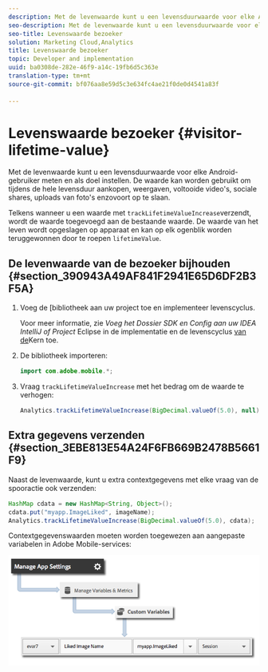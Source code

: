 ```yaml
---
description: Met de levenwaarde kunt u een levensduurwaarde voor elke Android-gebruiker meten en als doel instellen. De waarde kan worden gebruikt om tijdens de hele levensduur aankopen, weergaven, voltooide video's, sociale shares, uploads van foto's enzovoort op te slaan.
seo-description: Met de levenwaarde kunt u een levensduurwaarde voor elke Android-gebruiker meten en als doel instellen. De waarde kan worden gebruikt om tijdens de hele levensduur aankopen, weergaven, voltooide video's, sociale shares, uploads van foto's enzovoort op te slaan.
seo-title: Levenswaarde bezoeker
solution: Marketing Cloud,Analytics
title: Levenswaarde bezoeker
topic: Developer and implementation
uuid: ba0308de-282e-46f9-a14c-19fb6d5c363e
translation-type: tm+mt
source-git-commit: bf076aa8e59d5c3e634fc4ae21f0de0d4541a83f

---
```



# Levenswaarde bezoeker {#visitor-lifetime-value}

Met de levenwaarde kunt u een levensduurwaarde voor elke Android-gebruiker meten en als doel instellen. De waarde kan worden gebruikt om tijdens de hele levensduur aankopen, weergaven, voltooide video&#39;s, sociale shares, uploads van foto&#39;s enzovoort op te slaan.

Telkens wanneer u een waarde met `trackLifetimeValueIncrease`verzendt, wordt de waarde toegevoegd aan de bestaande waarde. De waarde van het leven wordt opgeslagen op apparaat en kan op elk ogenblik worden teruggewonnen door te roepen `lifetimeValue`.

## De levenwaarde van de bezoeker bijhouden {#section_390943A49AF841F2941E65D6DF2B3F5A}

1. Voeg de [bibliotheek aan uw project toe en implementeer levenscyclus.

   Voor meer informatie, zie *Voeg het Dossier SDK en Config aan uw IDEA IntelliJ of Project* Eclipse in de implementatie en de levenscyclus [van de](/help/android/getting-started/dev-qs.md)Kern toe.
1. De bibliotheek importeren:

   ```java
   import com.adobe.mobile.*;
   ```

1. Vraag `trackLifetimeValueIncrease` met het bedrag om de waarde te verhogen:

   ```java
   Analytics.trackLifetimeValueIncrease(BigDecimal.valueOf(5.0), null);
   ```

## Extra gegevens verzenden {#section_3EBE813E54A24F6FB669B2478B5661F9}

Naast de levenwaarde, kunt u extra contextgegevens met elke vraag van de spooractie ook verzenden:

```java
HashMap cdata = new HashMap<String, Object>(); 
cdata.put("myapp.ImageLiked", imageName); 
Analytics.trackLifetimeValueIncrease(BigDecimal.valueOf(5.0), cdata);
```

Contextgegevenswaarden moeten worden toegewezen aan aangepaste variabelen in Adobe Mobile-services:

![](assets/map-variable-context-ltv.png)

